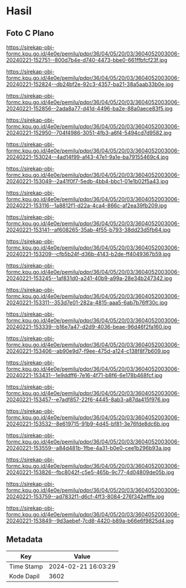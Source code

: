 # Hasil

## Foto C Plano

https://sirekap-obj-formc.kpu.go.id/4e0e/pemilu/pdpr/36/04/05/20/03/3604052003006-20240221-152751--800d7b4e-d740-4473-bbe0-661ffbfcf23f.jpg

https://sirekap-obj-formc.kpu.go.id/4e0e/pemilu/pdpr/36/04/05/20/03/3604052003006-20240221-152824--db24bf2e-92c3-4357-ba21-38a5aab33b0e.jpg

https://sirekap-obj-formc.kpu.go.id/4e0e/pemilu/pdpr/36/04/05/20/03/3604052003006-20240221-152856--2ada8a77-d41d-4496-ba2e-88a0aece83f5.jpg

https://sirekap-obj-formc.kpu.go.id/4e0e/pemilu/pdpr/36/04/05/20/03/3604052003006-20240221-152950--704f4986-3051-4fb3-a6f4-5494cd7d9582.jpg

https://sirekap-obj-formc.kpu.go.id/4e0e/pemilu/pdpr/36/04/05/20/03/3604052003006-20240221-153024--4ad14f99-af43-47e1-9a1e-ba79155469c4.jpg

https://sirekap-obj-formc.kpu.go.id/4e0e/pemilu/pdpr/36/04/05/20/03/3604052003006-20240221-153049--2a41f0f7-5edb-4bb4-bbc1-01e1b02f5a43.jpg

https://sirekap-obj-formc.kpu.go.id/4e0e/pemilu/pdpr/36/04/05/20/03/3604052003006-20240221-153116--1a8812f1-d22a-4ca4-866c-af2ea39fb209.jpg

https://sirekap-obj-formc.kpu.go.id/4e0e/pemilu/pdpr/36/04/05/20/03/3604052003006-20240221-153141--af608265-35ab-4f55-b793-38dd23d5fb64.jpg

https://sirekap-obj-formc.kpu.go.id/4e0e/pemilu/pdpr/36/04/05/20/03/3604052003006-20240221-153209--cfb5b24f-d36b-4143-b2de-ff4049367b59.jpg

https://sirekap-obj-formc.kpu.go.id/4e0e/pemilu/pdpr/36/04/05/20/03/3604052003006-20240221-153245--1af831d0-a241-40b9-a99a-28e34b247342.jpg

https://sirekap-obj-formc.kpu.go.id/4e0e/pemilu/pdpr/36/04/05/20/03/3604052003006-20240221-153311--353d7e01-282a-4815-aaa5-6ab7b76ff30c.jpg

https://sirekap-obj-formc.kpu.go.id/4e0e/pemilu/pdpr/36/04/05/20/03/3604052003006-20240221-153339--b16e7a47-d2d9-4036-beae-96d46f2fa160.jpg

https://sirekap-obj-formc.kpu.go.id/4e0e/pemilu/pdpr/36/04/05/20/03/3604052003006-20240221-153406--ab90e9d7-f9ee-475d-a124-c138f8f7b609.jpg

https://sirekap-obj-formc.kpu.go.id/4e0e/pemilu/pdpr/36/04/05/20/03/3604052003006-20240221-153431--1e9ddff6-7e16-4f71-b8f6-6e178b468fcf.jpg

https://sirekap-obj-formc.kpu.go.id/4e0e/pemilu/pdpr/36/04/05/20/03/3604052003006-20240221-153457--e7adf857-22f6-4445-8ab3-a87da415f976.jpg

https://sirekap-obj-formc.kpu.go.id/4e0e/pemilu/pdpr/36/04/05/20/03/3604052003006-20240221-153532--8e619715-91b9-4d45-bf81-3e76fde8dc6b.jpg

https://sirekap-obj-formc.kpu.go.id/4e0e/pemilu/pdpr/36/04/05/20/03/3604052003006-20240221-153559--a84d481b-1fbe-4a31-b0e0-cee1b296b93a.jpg

https://sirekap-obj-formc.kpu.go.id/4e0e/pemilu/pdpr/36/04/05/20/03/3604052003006-20240221-153826--fbc8042f-c5e5-465b-9c77-4d04809de05b.jpg

https://sirekap-obj-formc.kpu.go.id/4e0e/pemilu/pdpr/36/04/05/20/03/3604052003006-20240221-153759--ad7832f1-d6cf-4ff3-8084-276f342efffe.jpg

https://sirekap-obj-formc.kpu.go.id/4e0e/pemilu/pdpr/36/04/05/20/03/3604052003006-20240221-153849--9d3aebef-7cd8-4420-b89a-b66e6f9825d4.jpg


## Metadata

| Key        | Value               |
| ---------- | ------------------- |
| Time Stamp | 2024-02-21 16:03:29 |
| Kode Dapil | 3602                |



